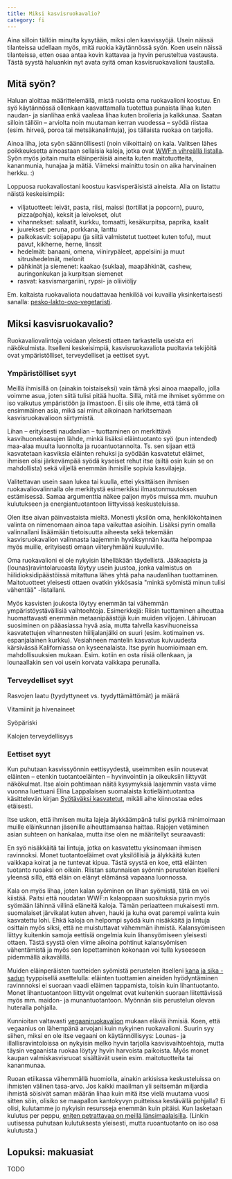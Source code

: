 ```yaml
---
title: Miksi kasvisruokavalio?
category: fi
---
```


Aina silloin tällöin minulta kysytään, miksi olen kasvissyöjä. Usein näissä tilanteissa udellaan myös, mitä ruokia käytännössä syön. Koen usein näissä tilanteissa, etten osaa antaa kovin kattavaa ja hyvin perusteltua vastausta. Tästä syystä haluankin nyt avata syitä oman kasvisruokavalioni taustalla.

## Mitä syön?

Haluan aloittaa määrittelemällä, mistä ruoista oma ruokavalioni koostuu. En syö käytännössä ollenkaan kasvattamalla tuotettua punaista lihaa kuten naudan- ja sianlihaa enkä vaaleaa lihaa kuten broileria ja kalkkunaa. Saatan silloin tällöin – arviolta noin muutaman kerran vuodessa – syödä riistaa (esim. hirveä, poroa tai metsäkanalintuja), jos tällaista ruokaa on tarjolla.

Ainoa liha, jota syön säännöllisesti (noin viikoittain) on kala. Valitsen lähes poikkeuksetta ainoastaan sellaisia kaloja, jotka ovat [WWF:n vihreällä listalla](http://wwf.fi/kalaopas). Syön myös joitain muita eläinperäisiä aineita kuten maitotuotteita, kananmunia, hunajaa ja mätiä. Viimeksi mainittu tosin on aika harvinainen herkku. :)

Loppuosa ruokavaliostani koostuu kasvisperäisistä aineista. Alla on listattu näistä keskeisimpiä:

* viljatuotteet: leivät, pasta, riisi, maissi (tortillat ja popcorn), puuro, pizza(pohja), keksit ja leivokset, olut
* vihannekset: salaatit, kurkku, tomaatti, kesäkurpitsa, paprika, kaalit
* juurekset: peruna, porkkana, lanttu
* palkokasvit: soijapapu (ja siitä valmistetut tuotteet kuten tofu), muut pavut, kikherne, herne, linssit
* hedelmät: banaani, omena, viinirypäleet, appelsiini ja muut sitrushedelmät, melonit
* pähkinät ja siemenet: kaakao (suklaa), maapähkinät, cashew, auringonkukan ja kurpitsan siemenet
* rasvat: kasvismargariini, rypsi- ja oliiviöljy

Em. kaltaista ruokavaliota noudattavaa henkilöä voi kuvailla yksinkertaisesti sanalla: [pesko-lakto-ovo-vegetaristi](https://fi.wikipedia.org/wiki/Kasvissy%C3%B6nti#Kasvisruokavalioiden_variaatioita).

## Miksi kasvisruokavalio?

Ruokavaliovalintoja voidaan yleisesti ottaen tarkastella useista eri näkökulmista. Itselleni keskeisimpiä, kasvisruokavaliota puoltavia tekijöitä ovat ympäristölliset, terveydelliset ja eettiset syyt.

### Ympäristölliset syyt

Meillä ihmisillä on (ainakin toistaiseksi) vain tämä yksi ainoa maapallo, jolla voimme asua, joten siitä tulisi pitää huolta. Sillä, mitä me ihmiset syömme on iso vaikutus ympäristöön ja ilmastoon. Ei siis ole ihme, että tämä oli ensimmäinen asia, mikä sai minut aikoinaan harkitsemaan kasvisruokavalioon siirtymistä.

Lihan – erityisesti naudanlian – tuottaminen on merkittävä kasvihuonekaasujen lähde, minkä lisäksi eläintuotanto syö (pun intended) maa-alaa muulta luonnolta ja ruoantuotannolta. Ts. sen sijaan että kasvatetaan kasviksia eläinten rehuksi ja syödään kasvatetut eläimet, ihmisen olisi järkevämpää syödä kyseiset rehut itse (siltä osin kuin se on mahdollista) sekä viljellä enemmän ihmisille sopivia kasvilajeja.

Valitettavan usein saan lukea tai kuulla, ettei yksittäisen ihmisen ruokavaliovalinnalla ole merkitystä esimerkiksi ilmastonmuutoksen estämisessä. Samaa argumenttia näkee paljon myös muissa mm. muuhun kulutukseen ja energiantuotantoon liittyvissä keskusteluissa.

Olen itse aivan päinvastaista mieltä. Monesti yksilön oma, henkilökohtainen valinta on nimenomaan ainoa tapa vaikuttaa asioihin. Lisäksi pyrin omalla valinnallani lisäämään tietoisuutta aiheesta sekä tekemään kasvisruokavalion valinnasta laajemmin hyväksynnän kautta helpompaa myös muille, erityisesti omaan viiteryhmääni kuuluville.

Oma ruokavalioni ei ole nykyisin lähelläkään täydellistä. Jääkaapista ja (lounas)ravintolaruoasta löytyy usein juustoa, jonka valmistus on hiilidioksidipäästöissä mitattuna lähes yhtä paha naudanlihan tuottaminen. Maitotuotteet yleisesti ottaen ovatkin ykkösasia "minkä syömistä minun tulisi vähentää" -listallani.

Myös kasvisten joukosta löytyy enemmän tai vähemmän ympäristöystävällisiä vaihtoehtoja. Esimerkkejä: Riisin tuottaminen aiheuttaa huomattavasti enemmän metaanipäästöjä kuin muiden viljojen. Lähiruoan suosiminen on pääasiassa hyvä asia, mutta talvella kasvihuoneissa kasvatettujen vihannesten hiilijalanjälki on suuri (esim. kotimainen vs. espanjalainen kurkku). Vesiahneen mantelin kasvatus kuivuudesta kärsivässä Kaliforniassa on kyseenalaista. Itse pyrin huomioimaan em. mahdollisuuksien mukaan. Esim. kotiin en osta riisiä ollenkaan, ja lounaallakin sen voi usein korvata vaikkapa perunalla.

### Terveydelliset syyt

Rasvojen laatu (tyydyttyneet vs. tyydyttämättömät) ja määrä

Vitamiinit ja hivenaineet

Syöpäriski

Kalojen terveydellisyys

### Eettiset syyt

Kun puhutaan kasvissyönnin eettisyydestä, useimmiten esiin nousevat eläinten – etenkin tuotantoeläinten – hyvinvointiin ja oikeuksiin liittyvät näkökulmat. Itse aloin pohtimaan näitä kysymyksiä laajemmin vasta viime vuonna luettuani Elina Lappalaisen suomalaista kotieläintuotantoa käsittelevän kirjan [Syötäväksi kasvatetut](http://www.syotavaksikasvatetut.fi/), mikäli aihe kiinnostaa edes etäisesti.

Itse uskon, että ihmisen muita lajeja älykkäämpänä tulisi pyrkiä minimoimaan muille eläinkunnan jäsenille aiheuttamaansa haittaa. Rajojen vetäminen asian suhteen on hankalaa, mutta itse olen ne määritellyt seuraavasti:

En syö nisäkkäitä tai lintuja, jotka on kasvatettu yksinomaan ihmisen ravinnoksi. Monet tuotantoeläimet ovat yksilöllisiä ja älykkäitä kuten vaikkapa koirat ja ne tuntevat kipua. Tästä syystä en koe, että eläinten tuotanto ruoaksi on oikein. Riistan satunnaisen syönnin perustelen itselleni yleensä sillä, että eläin on elänyt elämänsä vapaana luonnossa.

Kala on myös lihaa, joten kalan syöminen on lihan syömistä, tätä en voi kiistää. Paitsi että noudatan WWF:n kalaoppaan suosituksia pyrin myös syömään lähinnä villinä eläneitä kaloja. Tämän periaatteen mukaisesti mm. suomalaiset järvikalat kuten ahven, hauki ja kuha ovat parempi valinta kuin kasvatettu lohi. Ehkä kaloja on helpompi syödä kuin nisäkkäitä ja lintuja osittain myös siksi, että ne muistuttavat vähemmän ihmistä. Kalansyömiseen liittyy kuitenkin samoja eettisiä ongelmia kuin lihansyömiseen yleisesti ottaen. Tästä syystä olen viime aikoina pohtinut kalansyömisen vähentämistä ja myös sen lopettaminen kokonaan voi tulla kyseeseen pidemmällä aikavälillä.

Muiden eläinperäisten tuotteiden syömistä perustelen itselleni [kana ja sika -sadun](https://en.wikipedia.org/wiki/The_Chicken_and_the_Pig) tyyppisellä asettelulla: eläinten tuottamien aineiden hyödyntäminen ravinnnoksi ei suoraan vaadi eläimen tappamista, toisin kuin lihantuotanto. Monet lihantuotantoon liittyvät ongelmat ovat kuitenkin suoraan liitettävissä myös mm. maidon- ja munantuotantoon. Myönnän siis perustelun olevan huteralla pohjalla.

Kunnioitan valtavasti [vegaaniruokavalion](http://www.vegaaniliitto.fi/www/fi/tietoa/mika-on-vegaani) mukaan eläviä ihmisiä. Koen, että vegaanius on lähempänä arvojani kuin nykyinen ruokavalioni. Suurin syy siihen, miksi en ole itse vegaani on käytännöllisyys: Lounas- ja illallisravintoloissa on nykyisin melko hyvin tarjolla kasvisvaihtoehtoja, mutta täysin vegaanista ruokaa löytyy hyvin harvoista paikoista. Myös monet kaupan valmiskasvisruoat sisältävät usein esim. maitotuotteita tai kananmunaa.

Ruoan etiikassa vähemmällä huomiolla, ainakin arkisissa keskusteluissa on ihmisten välinen tasa-arvo. Jos kaikki maailman yli seitsemän miljardia ihmistä söisivät saman määrän lihaa kuin mitä itse vielä muutama vuosi sitten söin, olisiko se maapallon kantokyvyn puitteissa kestävällä pohjalla? Ei olisi, kulutamme jo nykyisin resursseja enemmän kuin pitäisi. Kun lasketaan kulutus per peppu, [eniten petrattavaa on meillä länsimaalaisilla](http://www.bbc.com/news/magazine-33133712). (Linkin uutisessa puhutaan kulutuksesta yleisesti, mutta ruoantuotanto on iso osa kulutusta.)

## Lopuksi: makuasiat

TODO